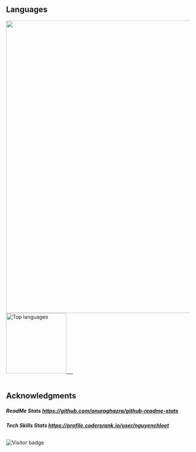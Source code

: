 ## Languages
<div>
  <div>
     <a href="https://profile.codersrank.io/user/nguyenchloet" target="_blank">
   <img src="https://cr-skills-chart-widget.azurewebsites.net/api/api?username=nguyenchloet&skills=C,CPP,CSS,HTML,Java,JavaScript,JSON,PHP,Ruby,Shell,Swift,TypeScript&show-other-skills=true&branding=false" width="800" />
  </div>
  <img src="https://github-readme-stats.vercel.app/api/top-langs?username=nguyenchloet&show_icons=true&locale=en&langs_count=8&layout=compact" alt="Top languages" height="165px"/>
  &ensp;&ensp;
  <!-- <img src="https://github-readme-stats.vercel.app/api?username=nguyenchloet&show_icons=true&theme=light&hide=issues" alt="github stats" width="350px" /> -->
  </a>
</div>
<br>

<!--

## Skills
<br>

![](https://img.shields.io/badge/OS-Mac%20OS-informational?style=flat&logo=macos&logoColor=white&color=blue)
![](https://img.shields.io/badge/OS-Windows-informational?style=flat&logo=Windows&logoColor=white&color=blue)
![](https://img.shields.io/badge/OS-Linux-informational?style=flat&logo=linux&logoColor=white&color=blue)
![](https://img.shields.io/badge/Computer-Raspberry%20Pi-informational?style=flat&logo=raspberrypi&logoColor=white&color=blue)


![](https://img.shields.io/badge/Code-HTML-informational?style=flat&logo=html&logoColor=white&color=2bbc8a)
![](https://img.shields.io/badge/Code-CSS-informational?style=flat&logo=css&logoColor=white&color=2bbc8a)
![](https://img.shields.io/badge/Code-JavaScript-informational?style=flat&logo=javascript&logoColor=white&color=2bbc8a)
![](https://img.shields.io/badge/Code-Java-informational?style=flat&logo=java&logoColor=white&color=2bbc8a)
![](https://img.shields.io/badge/Code-Python-informational?style=flat&logo=python&logoColor=white&color=2bbc8a)
![](https://img.shields.io/badge/Code-PHP-informational?style=flat&logo=php&logoColor=white&color=2bbc8a)
![](https://img.shields.io/badge/Code-CPP-informational?style=flat&logo=cplusplus&logoColor=white&color=2bbc8a)
![](https://img.shields.io/badge/Code-C-informational?style=flat&logo=c&logoColor=white&color=2bbc8a)
![](https://img.shields.io/badge/Code-SQL-informational?style=flat&logo=sql&logoColor=white&color=2bbc8a)
![](https://img.shields.io/badge/Code-Swift-informational?style=flat&logo=swift&logoColor=white&color=2bbc8a)
![](https://img.shields.io/badge/Code-React-informational?style=flat&logo=react&logoColor=white&color=2bbc8a)


![](https://img.shields.io/badge/Version%20Control-Git-informational?style=flat&logo=git&logoColor=white&color=purple) ![](https://img.shields.io/badge/Repository-GitHub-informational?style=flat&logo=github&logoColor=white&color=purple) ![](https://img.shields.io/badge/Repository-BitBucket-informational?style=flat&logo=bitbucket&logoColor=white&color=purple) 

![](https://img.shields.io/badge/Text%20Editor-Sublime-informational?style=flat&logo=sublimetext&logoColor=white&color=skyblue)
![](https://img.shields.io/badge/Text%20Editor-VSCode-informational?style=flat&logo=visualstudiocode&logoColor=white&color=skyblue)
![](https://img.shields.io/badge/Text%20Editor-Nano-informational?style=flat&logo=nano&logoColor=white&color=skyblue)
![](https://img.shields.io/badge/Text%20Editor-XCode-informational?style=flat&logo=xcode&logoColor=white&color=skyblue)
![](https://img.shields.io/badge/Text%20Editor-Vim-informational?style=flat&logo=vim&logoColor=white&color=skyblue)

![](https://img.shields.io/badge/Tools-MySQL%20Workbench-informational?style=flat&logo=mysql-workbench&logoColor=white&color=ffAB3D)
![](https://img.shields.io/badge/Tools-XAMPP-informational?style=flat&logo=xampp&logoColor=white&color=ffAB3D)
![](https://img.shields.io/badge/Tools-phpMyAdmin-informational?style=flat&logo=phpmyadmin&logoColor=white&color=ffAB3D)
![](https://img.shields.io/badge/Tools-VirtualBox-informational?style=flat&logo=virtualbox&logoColor=white&color=ffAB3D)
![](https://img.shields.io/badge/Tools-Blender-informational?style=flat&logo=blender&logoColor=white&color=ffAB3D)
![](https://img.shields.io/badge/Tools-Photoshop-informational?style=flat&logo=adobephotoshop&logoColor=white&color=ffAB3D)

![](https://img.shields.io/badge/Database-MySQL-informational?style=flat&logo=mysql&logoColor=white&color=00AB00) ![](https://img.shields.io/badge/Database-MongoDB-informational?style=flat&logo=mongodb&logoColor=white&color=00AB00)

![](https://img.shields.io/badge/Web-Wix-informational?style=flat&logo=wix&logoColor=white&color=CBC3E3) 
![](https://img.shields.io/badge/Web-WordPress-informational?style=flat&logo=wordpress&logoColor=white&color=CBC3E3)

![](https://img.shields.io/badge/Shell-Bash-informational?style=flat&logo=gnu-bash&logoColor=white&color=yellow)

-->

## Acknowledgments
##### ReadMe Stats https://github.com/anuraghazra/github-readme-stats
##### Tech Skills Stats https://profile.codersrank.io/user/nguyenchloet
 
##
![Visitor badge](https://visitor-badge.laobi.icu/badge?page_id=nguyenchloet.visitor-badge&left_text=Visitors)
